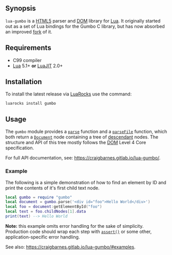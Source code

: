 Synopsis
--------

`lua-gumbo` is a [HTML5] parser and [DOM] library for [Lua]. It
originally started out as a set of Lua bindings for the Gumbo C
library, but has now absorbed an improved [fork] of it.

Requirements
------------

* C99 compiler
* [Lua] 5.1+ **or** [LuaJIT] 2.0+

Installation
------------

To install the latest release via [LuaRocks] use the command:

    luarocks install gumbo

Usage
-----

The `gumbo` module provides a [`parse`] function and a [`parseFile`]
function, which both return a [`Document`] node containing a tree of
[descendant] nodes. The structure and API of this tree mostly follows
the [DOM] Level 4 Core specification.

For full API documentation, see: <https://craigbarnes.gitlab.io/lua-gumbo/>.

### Example

The following is a simple demonstration of how to find an element by ID
and print the contents of it's first child text node.

```lua
local gumbo = require "gumbo"
local document = gumbo.parse('<div id="foo">Hello World</div>')
local foo = document:getElementById("foo")
local text = foo.childNodes[1].data
print(text) --> Hello World
```

**Note:** this example omits error handling for the sake of simplicity.
Production code should wrap each step with [`assert()`] or some other,
application-specific error handling.

See also: <https://craigbarnes.gitlab.io/lua-gumbo/#examples>.


[Lua]: https://www.lua.org/
[LuaJIT]: http://luajit.org/
[C API]: https://www.lua.org/manual/5.2/manual.html#4
[HTML5]: https://html.spec.whatwg.org/multipage/introduction.html#is-this-html5?
[DOM]: https://dom.spec.whatwg.org/
[descendant]: https://dom.spec.whatwg.org/#concept-tree-descendant
[`parse`]: https://craigbarnes.gitlab.io/lua-gumbo/#parse
[`parseFile`]: https://craigbarnes.gitlab.io/lua-gumbo/#parsefile
[`Document`]: https://craigbarnes.gitlab.io/lua-gumbo/#document
[fork]: https://gitlab.com/craigbarnes/lua-gumbo/tree/master/lib
[LuaRocks]: https://luarocks.org/modules/craigb/gumbo
[luacov]: https://keplerproject.github.io/luacov/
[`assert()`]: https://www.lua.org/manual/5.3/manual.html#pdf-assert
